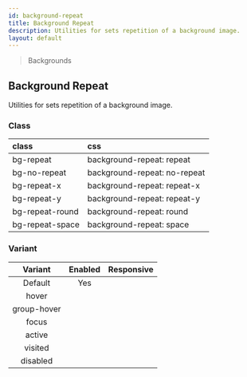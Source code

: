 ```yaml
---
id: background-repeat
title: Background Repeat
description: Utilities for sets repetition of a background image.
layout: default
---
```


> Backgrounds

## Background Repeat

Utilities for sets repetition of a background image.

### Class

| <span class="px-3 py-1 text-white bg-charcoal-100 rounded-full">class</span> | <span class="px-3 py-1 text-white bg-charcoal-100 rounded-full">css</span> |
|:--|:--|
| bg-repeat | background-repeat: repeat |
| bg-no-repeat | background-repeat: no-repeat |
| bg-repeat-x | background-repeat: repeat-x |
| bg-repeat-y | background-repeat: repeat-y |
| bg-repeat-round | background-repeat: round |
| bg-repeat-space | background-repeat: space |

### Variant

| <span class="font-semibold underline">Variant</span> | <span class="font-semibold underline">Enabled</span> | <span class="font-semibold underline">Responsive</span> |
|:-:|:-:|:-:|
| Default | Yes | |
| hover| | |
| group-hover | | |
| focus | | |
| active | | |
| visited | | |
| disabled | | |